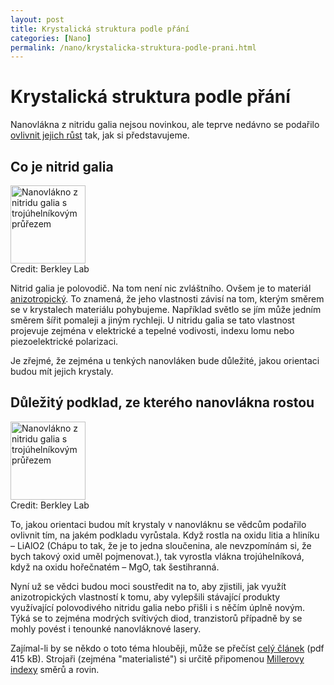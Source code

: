 ```yaml
---
layout: post
title: Krystalická struktura podle přání
categories: [Nano]
permalink: /nano/krystalicka-struktura-podle-prani.html
---
```

# Krystalická struktura podle přání

Nanovlákna z nitridu galia nejsou novinkou, ale teprve nedávno se podařilo [ovlivnit jejich růst](http://www.lbl.gov/Science-Articles/Archive/MSD-nanowires.html) tak, jak si představujeme.

## Co je nitrid galia

<div class="obry"><div class="leftbox"><img alt="Nanovlákno z nitridu galia s trojúhelníkovým průřezem" height="125" src="http://techblog.srubar.net/images/nitrid-galia-trojuhelnik.jpg" width="120"/></div>Credit: Berkley Lab</div> 

Nitrid galia je polovodič. Na tom není nic zvláštního. Ovšem je to materiál [anizotropický](http://www.dictor.net/zaloha_sasa/miner_skripta/obecna_min/o_51.php). To znamená, že jeho vlastnosti závisí na tom, kterým směrem se v krystalech materiálu pohybujeme. Například světlo se jím může jedním směrem šířit pomaleji a jiným rychleji. U nitridu galia se tato vlastnost projevuje zejména v elektrické a tepelné vodivosti, indexu lomu nebo piezoelektrické polarizaci.

Je zřejmé, že zejména u tenkých nanovláken bude důležité, jakou orientaci budou mít jejich krystaly.

## Důležitý podklad, ze kterého nanovlákna rostou

<div class="obry"><div class="leftbox"><img alt="Nanovlákno z nitridu galia s trojúhelníkovým průřezem" height="125" src="http://techblog.srubar.net/images/nitrid-galia-sestihran.jpg" width="120"/></div>Credit: Berkley Lab</div> 

To, jakou orientaci budou mít krystaly v nanovláknu se vědcům podařilo ovlivnit tím, na jakém podkladu vyrůstala. Když rostla na oxidu litia a hliníku – LiAlO2 (Chápu to tak, že je to jedna sloučenina, ale nevzpomínám si, že bych takový oxid uměl pojmenovat.), tak vyrostla vlákna trojúhelníková, když na oxidu hořečnatém – MgO, tak šestihranná.

Nyní už se vědci budou moci soustředit na to, aby zjistili, jak využít anizotropických vlastností k tomu, aby vylepšili stávající produkty využívající polovodivého nitridu galia nebo přišli i s něčím úplně novým. Týká se to zejména modrých svítivých diod, tranzistorů případně by se mohly povést i tenounké nanovláknové lasery.

Zajímal-li by se někdo o toto téma hlouběji, může se přečíst [celý článek](http://www.lbl.gov/Science-Articles/Archive/assets/images/2004/Jul-28/nmat1177-revised.pdf) (pdf 415 kB). Strojaři (zejména "materialisté") si určitě připomenou [Millerovy indexy](http://www.xray.cz/kurs/krystal.htm) směrů a rovin.

